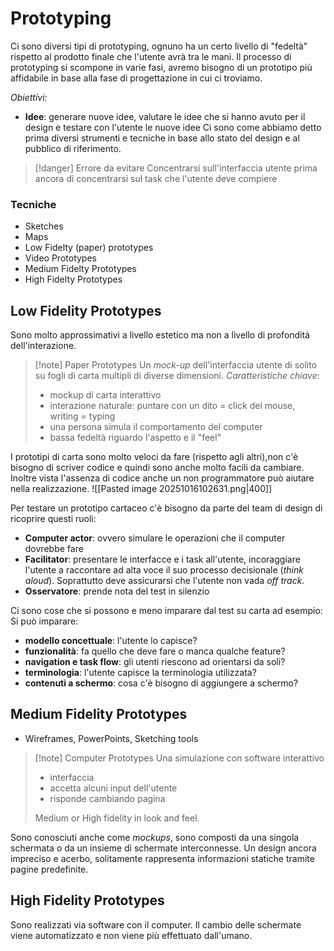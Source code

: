 # Prototyping
Ci sono diversi tipi di prototyping, ognuno ha un certo livello di "fedeltà" rispetto al prodotto finale che l'utente avrà tra le mani. 
Il processo di prototyping si scompone in varie fasi, avremo bisogno di un prototipo più affidabile in base alla fase di progettazione in cui ci troviamo.

*Obiettivi:*
- **Idee**: generare nuove idee, valutare le idee che si hanno avuto per il design e testare con l'utente le nuove idee
Ci sono come abbiamo detto prima diversi strumenti e tecniche in base allo stato del design e al pubblico di riferimento.

>[!danger] Errore da evitare
>Concentrarsi sull'interfaccia utente prima ancora di concentrarsi sul task che l'utente deve compiere

### Tecniche
- Sketches
- Maps
- Low Fidelty (paper) prototypes
- Video Prototypes
- Medium Fidelty Prototypes
- High Fidelty Prototypes
## Low Fidelity Prototypes
Sono molto approssimativi a livello estetico ma non a livello di profondità dell'interazione.

>[!note] Paper Prototypes
>Un *mock-up* dell'interfaccia utente di solito su fogli di carta multipli di diverse dimensioni.
>*Caratteristiche chiave*:
>- mockup di carta interattivo
>- interazione naturale: puntare con un dito = click del mouse, writing = typing
>- una persona simula il comportamento del computer
>- bassa fedeltà riguardo l'aspetto e il "feel"

I prototipi di carta sono molto veloci da fare (rispetto agli altri),non c'è bisogno di scriver codice e quindi sono anche molto facili da cambiare. Inoltre vista l'assenza di codice anche un non programmatore può aiutare nella realizzazione.
![[Pasted image 20251016102631.png|400]]

Per testare un prototipo cartaceo c'è bisogno da parte del team di design di ricoprire questi ruoli:
- **Computer actor**: ovvero simulare le operazioni che il computer dovrebbe fare
- **Facilitator**: presentare le interfacce e i task all'utente, incoraggiare l'utente a raccontare ad alta voce il suo processo decisionale (*think aloud*). Soprattutto deve assicurarsi che l'utente non vada *off track*.
- **Osservatore**: prende nota del test in silenzio

Ci sono cose che si possono e meno imparare dal test su carta ad esempio:
Si può imparare:
- **modello concettuale**: l'utente lo capisce?
- **funzionalità**: fa quello che deve fare o manca qualche feature?
- **navigation e task flow**: gli utenti riescono ad orientarsi da soli?
- **terminologia**: l'utente capisce la terminologia utilizzata?
- **contenuti a schermo**: cosa c'è bisogno di aggiungere a schermo?

## Medium Fidelity Prototypes
- Wireframes, PowerPoints, Sketching tools

>[!note] Computer Prototypes
>Una simulazione con software interattivo
>- interfaccia
>- accetta alcuni input dell'utente
>- risponde cambiando pagina
>
>Medium or High fidelity in look and feel.

Sono conosciuti anche come *mockups*, sono composti da una singola schermata o da un insieme di schermate interconnesse. Un design ancora impreciso e acerbo, solitamente rappresenta informazioni statiche tramite pagine predefinite.

## High Fidelity Prototypes
Sono realizzati via software con il computer. Il cambio delle schermate viene automatizzato e non viene più effettuato dall'umano.



